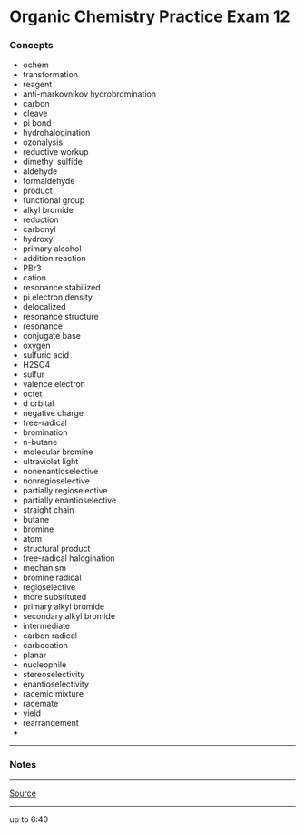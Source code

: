 # Organic Chemistry Practice Exam 12

### Concepts

- ochem
- transformation
- reagent
- anti-markovnikov hydrobromination
- carbon
- cleave
- pi bond
- hydrohalogination
- ozonalysis
- reductive workup
- dimethyl sulfide
- aldehyde
- formaldehyde
- product
- functional group
- alkyl bromide
- reduction
- carbonyl
- hydroxyl
- primary alcohol
- addition reaction
- PBr3
- cation
- resonance stabilized
- pi electron density
- delocalized
- resonance structure
- resonance
- conjugate base
- oxygen
- sulfuric acid
- H2SO4
- sulfur
- valence electron
- octet
- d orbital
- negative charge
- free-radical
- bromination
- n-butane
- molecular bromine
- ultraviolet light
- nonenantioselective
- nonregioselective
- partially regioselective
- partially enantioselective
- straight chain
- butane
- bromine
- atom
- structural product
- free-radical halogination
- mechanism
- bromine radical
- regioselective
- more substituted
- primary alkyl bromide
- secondary alkyl bromide
- intermediate
- carbon radical
- carbocation
- planar
- nucleophile
- stereoselectivity
- enantioselectivity
- racemic mixture
- racemate
- yield
- rearrangement
- 

---

### Notes

---

[Source](https://youtu.be/5S7_j5xEk2o)

---

up to 6:40